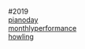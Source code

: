 

#2019<br>
[pianoday](post_pianoday2019.md)<br>
[monthlyperformance](mf.md)<br>
[howling](howling.md)


